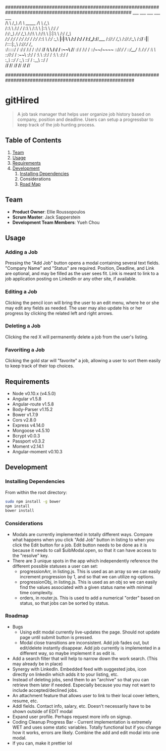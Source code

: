  ######################################################################################################
      ___           ___           ___                                  ___           ___     
     /\  \         /\__\         /\  \         _____                  /\  \         /\__\    
    /::\  \       /:/ _/_       /::\  \       /::\  \                |::\  \       /:/ _/_   
   /:/\:\__\     /:/ /\__\     /:/\:\  \     /:/\:\  \               |:|:\  \     /:/ /\__\  
  /:/ /:/  /    /:/ /:/ _/_   /:/ /::\  \   /:/  \:\__\            __|:|\:\  \   /:/ /:/ _/_
 /:/_/:/__/___ /:/_/:/ /\__\ /:/_/:/\:\__\ /:/__/ \:|__|          /::::|_\:\__\ /:/_/:/ /\__\
 \:\/:::::/  / \:\/:/ /:/  / \:\/:/  \/__/ \:\  \ /:/  /          \:\~~\  \/__/ \:\/:/ /:/  /
  \::/~~/~~~~   \::/_/:/  /   \::/__/       \:\  /:/  /            \:\  \        \::/_/:/  /
   \:\~~\        \:\/:/  /     \:\  \        \:\/:/  /              \:\  \        \:\/:/  /  
    \:\__\        \::/  /       \:\__\        \::/  /                \:\__\        \::/  /   
     \/__/         \/__/         \/__/         \/__/                  \/__/         \/__/    

#######################################################################################################

# gitHired

> A job task manager that helps user organize job history based on company, position and deadline. Users can setup a progressbar to keep track of the
job hunting process.

## Table of Contents

1. [Team](#team)
2. [Usage](#Usage)
3. [Requirements](#requirements)
4. [Development](#development)
    1. [Installing Dependencies](#installing-dependencies)
    2. Considerations
    3. [Road Map](#roadmap)
<!-- 6. [Contributing](#contributing) -->

## Team

  - __Product Owner__: Ellie Roussopoulos
  - __Scrum Master__: Jack Sapperstein
  - __Development Team Members__: Yueh Chou

## Usage
### Adding a Job
Pressing the "Add Job" button opens a modal containing several text fields. "Company Name" and "Status" are required. Position, Deadline, and Link are optional, and may be filled as the user sees fit. Link is meant to link to a job application posting on LinkedIn or any other site, if available.
### Editing a Job
Clicking the pencil icon will bring the user to an edit menu, where he or she may edit any fields as needed.
The user may also update his or her progress by clicking the related left and right arrows.
### Deleting a Job
Clicking the red X will permanently delete a job from the user's listing.
### Favoriting a Job
Clicking the gold star will "favorite" a job, allowing a user to sort them easily to keep track of their top choices.

## Requirements

- Node v0.10.x (v4.5.0)
- Angular v1.5.8
- Angular-route v1.5.8
- Body-Parser v1.15.2
- Bower v1.7.9
- Cors v2.8.0
- Express v4.14.0
- Mongoose v4.5.10
- Bcrypt v0.0.3
- Passport v0.3.2
- Moment v2.14.1
- Angular-moment v0.10.3

## Development

### Installing Dependencies

From within the root directory:

```sh
sudo npm install -g bower
npm install
bower install
```

### Considerations
- Modals are currently implemented in totally different ways. Compare what happens when you click "Add Job" button in listing to when you click the Edit button for a job. Edit button needs to be done as it is because it needs to call $uibModal.open, so that it can have access to the "resolve" key.
- There are 3 unique spots in the app which independently reference the different possible statuses a user can set:
  - progressionArr, in listing.js. This is used as an array so we can easily increment progression by 1, and so that we can utilize ng-options.
  - progressionObj, in listing.js. This is used as an obj so we can easily find the values associated with a given status name with minimal time complexity.
  - orders, in router.js. This is used to add a numerical "order" based on status, so that jobs can be sorted by status.

### Roadmap

- Bugs
  - Using edit modal currently live-updates the page. Should not update page until submit button is pressed.
  - Modal close transitions are inconsistent. Add job fades out, but edit/delete instantly disappear. Add job currently is implemented in a different way, so maybe implement it as edit is.
- Add a search filter that will help to narrow down the work search. (This may already be in place)
- Synergy with LinkedIn. Embedded feed with suggested jobs, icon directly on linkedin which adds it to your listing, etc.
- Instead of deleting jobs, send them to an "archive" so that you can retrieve them later if needed. Especially because you may not want to include accepted/declined jobs.
- An attachment feature that allows user to link to their local cover letters, resume, etc.
- Addl fields. Contact info, salary, etc. Doesn't necessarily have to be shown outside of EDIT modal
- Expand user profile. Perhaps request more info on signup.
- Coding Cleanup
Progress Bar - Current implementation is extremely WET and uses some static variables. Totally functional but if you change how it works, errors are likely.
Combine the add and edit modal into one modal.
- If you can, make it prettier lol

